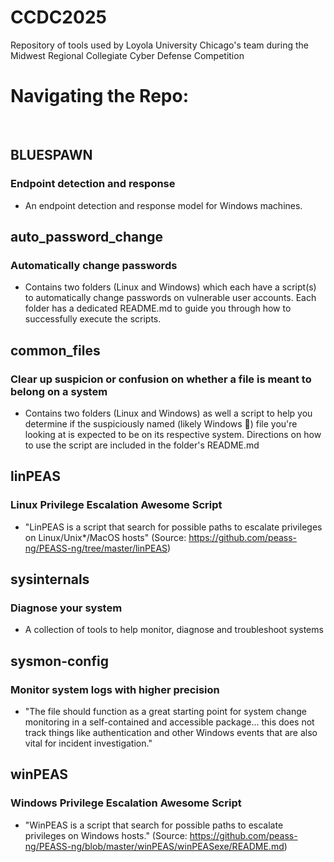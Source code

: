 # CCDC2025
Repository of tools used by Loyola University Chicago's team during the Midwest Regional Collegiate Cyber Defense Competition

# Navigating the Repo:
&nbsp;
&nbsp;
## BLUESPAWN
### Endpoint detection and response
* An endpoint detection and response model for Windows machines.

## auto_password_change
### Automatically change passwords
* Contains two folders (Linux and Windows) which each have a script(s) to automatically change passwords on vulnerable user accounts. Each folder has a dedicated README.md to guide you through how to successfully execute the scripts.

## common_files
### Clear up suspicion or confusion on whether a file is meant to belong on a system
* Contains two folders (Linux and Windows) as well a script to help you determine if the suspiciously named (likely Windows 👀) file you're looking at is expected to be on its respective system. Directions on how to use the script are included in the folder's README.md

## linPEAS
### Linux Privilege Escalation Awesome Script
* "LinPEAS is a script that search for possible paths to escalate privileges on Linux/Unix*/MacOS hosts" (Source: https://github.com/peass-ng/PEASS-ng/tree/master/linPEAS)

## sysinternals
### Diagnose your system
* A collection of tools to help monitor, diagnose and troubleshoot systems

## sysmon-config
### Monitor system logs with higher precision
* "The file should function as a great starting point for system change monitoring in a self-contained and accessible package... this does not track things like authentication and other Windows events that are also vital for incident investigation."

## winPEAS
### Windows Privilege Escalation Awesome Script
* "WinPEAS is a script that search for possible paths to escalate privileges on Windows hosts." (Source: https://github.com/peass-ng/PEASS-ng/blob/master/winPEAS/winPEASexe/README.md)